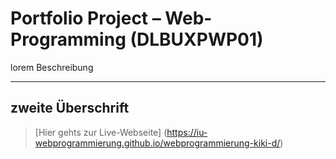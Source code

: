 # Portfolio Project – Web-Programming (DLBUXPWP01)

lorem Beschreibung

---

## zweite Überschrift

> [Hier gehts zur Live-Webseite] (https://iu-webprogrammierung.github.io/webprogrammierung-kiki-d/)
